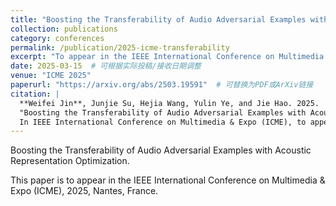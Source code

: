 ```yaml
---
title: "Boosting the Transferability of Audio Adversarial Examples with Acoustic Representation Optimization"
collection: publications
category: conferences
permalink: /publication/2025-icme-transferability
excerpt: "To appear in the IEEE International Conference on Multimedia & Expo (ICME), 2025"
date: 2025-03-15  # 可根据实际投稿/接收日期调整
venue: "ICME 2025"
paperurl: "https://arxiv.org/abs/2503.19591"  # 可替换为PDF或ArXiv链接
citation: |
  **Weifei Jin**, Junjie Su, Hejia Wang, Yulin Ye, and Jie Hao. 2025.
  "Boosting the Transferability of Audio Adversarial Examples with Acoustic Representation Optimization."
  In IEEE International Conference on Multimedia & Expo (ICME), to appear. Nantes, France.
---
```


Boosting the Transferability of Audio Adversarial Examples with Acoustic Representation Optimization.

This paper is to appear in the IEEE International Conference on Multimedia & Expo (ICME), 2025, Nantes, France.
